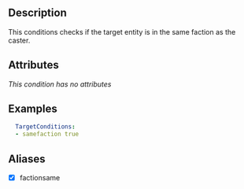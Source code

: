 ## Description
This conditions checks if the target entity is in the same faction as the caster.


## Attributes
*This condition has no attributes*


## Examples
```yaml
  TargetConditions:
  - samefaction true
```


## Aliases
- [x] factionsame